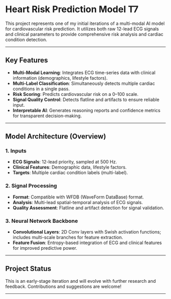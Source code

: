 # Heart Risk Prediction Model T7

This project represents one of my initial iterations of a multi-modal AI model for cardiovascular risk prediction. It utilizes both raw 12-lead ECG signals and clinical parameters to provide comprehensive risk analysis and cardiac condition detection.

---

## Key Features

- **Multi-Modal Learning**: Integrates ECG time-series data with clinical information (demographics, lifestyle factors).
- **Multi-Label Classification**: Simultaneously detects multiple cardiac conditions in a single pass.
- **Risk Scoring**: Predicts cardiovascular risk on a 0–100 scale.
- **Signal Quality Control**: Detects flatline and artifacts to ensure reliable input.
- **Interpretable AI**: Generates reasoning reports and confidence metrics for transparent decision-making.

---

## Model Architecture (Overview)

### 1. Inputs
- **ECG Signals**: 12-lead priority, sampled at 500 Hz.
- **Clinical Features**: Demographic data, lifestyle factors.
- **Targets**: Multiple cardiac condition labels (multi-label).

### 2. Signal Processing
- **Format**: Compatible with WFDB (WaveForm DataBase) format.
- **Analysis**: Multi-lead spatial-temporal analysis of ECG signals.
- **Quality Assessment**: Flatline and artifact detection for signal validation.

### 3. Neural Network Backbone
- **Convolutional Layers**: 2D Conv layers with Swish activation functions; includes multi-scale branches for feature extraction.
- **Feature Fusion**: Entropy-based integration of ECG and clinical features for improved predictive power.

---

## Project Status

This is an early-stage iteration and will evolve with further research and feedback. Contributions and suggestions are welcome!

---
